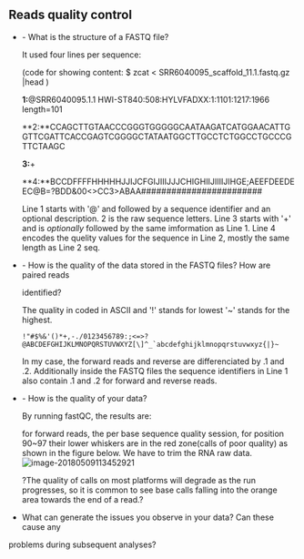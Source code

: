 ## Reads quality control

- \-  What is the structure of a FASTQ file? 

  It used four lines per sequence: 

  (code for showing content: $ zcat < SRR6040095_scaffold_11.1.fastq.gz |head )

  **1:**@SRR6040095.1.1 HWI-ST840:508:HYLVFADXX:1:1101:1217:1966 length=101

  **2:**CCAGCTTGTAACCCGGGTGGGGGCAATAAGATCATGGAACATTGGTTCGATTCACCGAGTCGGGGCTATAATGGCTTGCCTCTGGCCTGCCCGTTCTAAGC

  **3:**+

  **4:**BCCDFFFFHHHHHJJIJCFGIJIIIJJJCHIGHIIJIIIIJIHGE;AEEFDEEDEEC@B=?BDD&00<>CC3>ABAA########################

  Line 1 starts with '@' and followed by a sequence identifier and an optional description. 2 is the raw sequence letters. Line 3 starts with '+' and is *optionally* followed by the same imformation as Line 1. Line 4 encodes the quelity values for the sequence in Line 2, mostly the same length as Line 2 seq.

- \-  How is the quality of the data stored in the FASTQ files? How are paired reads 

  identified? 

  The quality in coded in ASCII and '!' stands for lowest '~' stands for the highest.

  ```shell
  !"#$%&'()*+,-./0123456789:;<=>?@ABCDEFGHIJKLMNOPQRSTUVWXYZ[\]^_`abcdefghijklmnopqrstuvwxyz{|}~
  ```

  In my case, the forward reads and reverse are differenciated by .1 and .2. Additionally inside the FASTQ files the sequence identifiers in Line 1 also contain .1 and .2 for forward and reverse reads.

- \-  How is the quality of your data? 

  By running fastQC, the results are:

  for forward reads, the per base sequence quality session, for position 90~97 their lower whiskers are in the red zone(calls of poor quality) as shown in the figure below. We have to trim the RNA raw data.![image-20180509113452921](/var/folders/f3/9n5djfxd7bbbhpxt8ngx5xp40000gn/T/abnerworks.Typora/image-20180509113452921.png)

  ?The quality of calls on most platforms will degrade as the run progresses, so it is common to see base calls falling into the orange area towards the end of a read.?

-   What can generate the issues you observe in your data? Can these cause any 

  problems during subsequent analyses? 